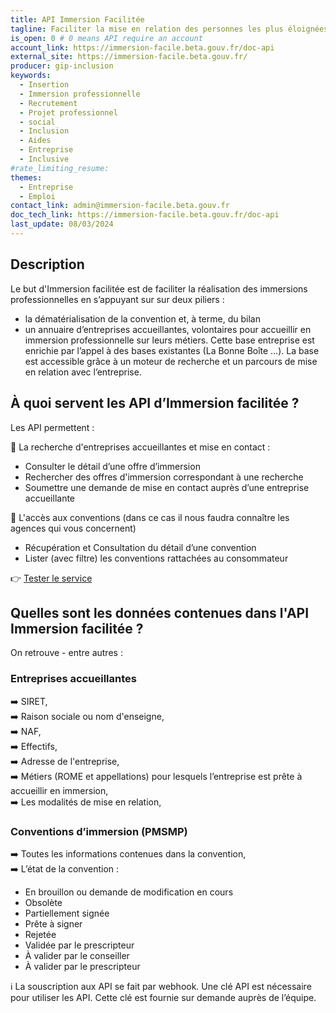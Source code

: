```yaml
---
title: API Immersion Facilitée
tagline: Faciliter la mise en relation des personnes les plus éloignées de l'emploi avec les employeurs solidaires (SIAE, GEIQ, EA et EATT) et les accompagnants (orienteurs et prescripteurs habilités).
is_open: 0 # 0 means API require an account
account_link: https://immersion-facile.beta.gouv.fr/doc-api
external_site: https://immersion-facile.beta.gouv.fr/
producer: gip-inclusion
keywords:
  - Insertion
  - Immersion professionnelle
  - Recrutement
  - Projet professionnel
  - social
  - Inclusion
  - Aides
  - Entreprise
  - Inclusive
#rate_limiting_resume: 
themes:
  - Entreprise
  - Emploi
contact_link: admin@immersion-facile.beta.gouv.fr
doc_tech_link: https://immersion-facile.beta.gouv.fr/doc-api
last_update: 08/03/2024
---
```


## Description

Le but d'Immersion facilitée est de faciliter la réalisation des immersions professionnelles en s’appuyant sur  sur deux piliers :

- la dématérialisation de la convention et, à terme, du bilan
- un annuaire d’entreprises accueillantes, volontaires pour accueillir en immersion professionnelle sur leurs métiers. Cette base entreprise est enrichie par l’appel à des bases existantes (La Bonne Boîte …). La base est accessible grâce à un moteur de recherche et un parcours de mise en relation avec l’entreprise.

  
## À quoi servent les API  d’Immersion facilitée ?


Les API permettent  :

🔎 La recherche d'entreprises accueillantes et mise en contact :

- Consulter le détail d’une offre d’immersion
- Rechercher des offres d'immersion correspondant à une recherche
- Soumettre une demande de mise en contact auprès d’une entreprise accueillante
  

🔎 L'accès aux conventions (dans ce cas il nous faudra connaître les agences qui vous concernent)

- Récupération et Consultation du détail d’une convention
- Lister (avec filtre) les conventions rattachées au consommateur
  
  
👉 [Tester le service](https://immersion-facile.beta.gouv.fr/)


## Quelles sont les données contenues dans l'API Immersion facilitée ?

On retrouve - entre autres :

### Entreprises accueillantes

➡️ SIRET,<br>
➡️ Raison sociale ou nom d'enseigne,<br>
➡️ NAF,<br>
➡️ Effectifs,<br>
➡️ Adresse de l'entreprise,<br>
➡️ Métiers (ROME et appellations) pour lesquels l’entreprise est prête à accueillir en immersion,<br>
➡️ Les modalités de mise en relation,<br>

### Conventions d’immersion (PMSMP)

➡️ Toutes les informations contenues dans la convention,<br>
➡️ L’état de la convention :<br> 
- En brouillon ou demande de modification en cours
- Obsolète
- Partiellement signée
- Prête à signer
- Rejetée
- Validée par le prescripteur
- À valider par le conseiller
- À valider par le prescripteur

ℹ️ La souscription aux API se fait par  webhook.  Une clé API est nécessaire pour utiliser  les API. Cette clé est fournie sur demande auprès de l’équipe.

